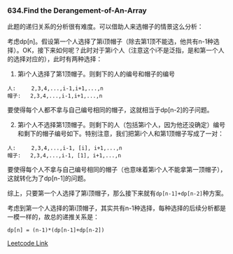 ### 634.Find the Derangement-of-An-Array

此题的递归关系的分析很有难度。可以借助人来选帽子的情景这么分析：

考虑dp[n]。假设第一个人选择了第i顶帽子（除去第1顶不能选，他共有n-1种选择）。OK，接下来如何呢？此时对于第i个人（注意这个i不是泛指，是和第一个人的选择对应的），此时有两种选择：

1. 第i个人选择了第1顶帽子。则剩下的人的编号和帽子的编号
```
人:     2,3,4,...,i-1,i+1,...,n
帽子:   2,3,4,...,i-1,i+1,...,n
```
要使得每个人都不拿与自己编号相同的帽子，这就相当于dp[n-2]的子问题。

2. 第i个人不选择第1顶帽子。则剩下的人（包括第i个人，因为他还没确定）编号和剩下的帽子编号如下。特别注意，我们把第i个人和第1顶帽子写成了一对：
```
人:     2,3,4,...,i-1, [i], i+1,...,n
帽子:   2,3,4,...,i-1, [1], i+1,...,n
```
要使得每个人不拿与自己编号相同的帽子（也意味着第i个人不能拿第一顶帽子），这就转化为了dp[n-1]的问题。

综上，只要第一个人选择了第i顶帽子，那么接下来就有```dp[n-1]+dp[n-2]```种方案。

考虑到第一个人选择的第i顶帽子，其实共有n-1种选择，每种选择的后续分析都是一模一样的，故总的递推关系是：
```
dp[n] = (n-1)*(dp[n-1]+dp[n-2])
```


[Leetcode Link](https://leetcode.com/problems/find-the-derangement-of-an-array)